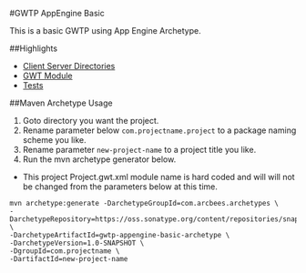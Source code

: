 #GWTP AppEngine Basic

This is a basic GWTP using App Engine Archetype.

##Highlights
* [Client Server Directories](https://github.com/ArcBees/ArcBees-tools/tree/master/archetypes/gwtp-appengine-basic/src/main/java/com/arcbees/myproject)
* [GWT Module](https://github.com/ArcBees/ArcBees-tools/blob/master/archetypes/gwtp-appengine-basic/src/main/java/com/arcbees/myproject/MyProject.gwt.xml)
* [Tests](https://github.com/ArcBees/ArcBees-tools/tree/master/archetypes/gwtp-appengine-basic/src/test/java/com/arcbees/myproject/client)

##Maven Archetype Usage

1. Goto directory you want the project.
2. Rename parameter below `com.projectname.project` to a package naming scheme you like.
3. Rename parameter `new-project-name` to a project title you like.
4. Run the mvn archetype generator below.

* This project Project.gwt.xml module name is hard coded and will will not be changed from the parameters below at this time.

```
mvn archetype:generate -DarchetypeGroupId=com.arcbees.archetypes \
-DarchetypeRepository=https://oss.sonatype.org/content/repositories/snapshots/ \
-DarchetypeArtifactId=gwtp-appengine-basic-archetype \
-DarchetypeVersion=1.0-SNAPSHOT \
-DgroupId=com.projectname \
-DartifactId=new-project-name 

```